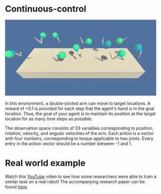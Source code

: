 # Continuous-control

![Reacher Environment](https://github.com/karthikrajkumar/Continuous-control/blob/master/reacher.gif)

In this environment, a double-jointed arm can move to target locations. A reward of +0.1 is provided for each step that the agent's hand is in the goal location. Thus, the goal of your agent is to maintain its position at the target location for as many time steps as possible.

The observation space consists of 33 variables corresponding to position, rotation, velocity, and angular velocities of the arm. Each action is a vector with four numbers, corresponding to torque applicable to two joints. Every entry in the action vector should be a number between -1 and 1.

# Real world example
Watch this [YouTube](https://www.youtube.com/watch?v=ZVIxt2rt1_4) video to see how some researchers were able to train a similar task on a real robot! The accompanying research paper can be found [here](https://arxiv.org/pdf/1803.07067.pdf).
